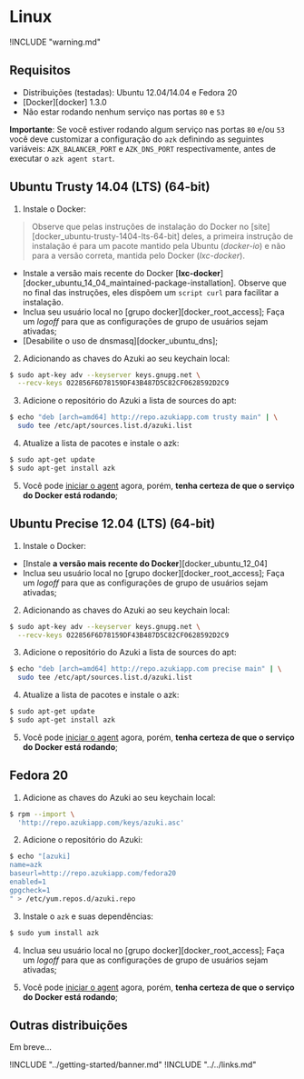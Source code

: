 # Linux

!INCLUDE "warning.md"

## Requisitos

* Distribuições (testadas): Ubuntu 12.04/14.04 e Fedora 20
* [Docker][docker] 1.3.0
* Não estar rodando nenhum serviço nas portas `80` e `53`

**Importante**: Se você estiver rodando algum serviço nas portas `80` e/ou `53` você deve customizar a configuração do `azk` definindo as seguintes variáveis: `AZK_BALANCER_PORT` e `AZK_DNS_PORT` respectivamente, antes de executar o `azk agent start`.

## Ubuntu Trusty 14.04 (LTS) (64-bit)

1. Instale o Docker:

  >Observe que pelas instruções de instalação do Docker no [site][docker_ubuntu-trusty-1404-lts-64-bit] deles, a primeira instrução de instalação é para um pacote mantido pela Ubuntu (_docker-io_) e não para a versão correta, mantida pelo Docker (_lxc-docker_).

  - Instale a versão mais recente do Docker [**lxc-docker**][docker_ubuntu_14_04_maintained-package-installation]. Observe que no final das instruções, eles dispõem um `script curl` para facilitar a instalação.
  - Inclua seu usuário local no [grupo docker][docker_root_access]; Faça um _logoff_ para que as configurações de grupo de usuários sejam ativadas;
  - [Desabilite o uso de dnsmasq][docker_ubuntu_dns];

2. Adicionando as chaves do Azuki ao seu keychain local:

  ```bash
  $ sudo apt-key adv --keyserver keys.gnupg.net \
    --recv-keys 022856F6D78159DF43B487D5C82CF0628592D2C9
  ```

3. Adicione o repositório do Azuki a lista de sources do apt:

  ```bash
  $ echo "deb [arch=amd64] http://repo.azukiapp.com trusty main" | \
    sudo tee /etc/apt/sources.list.d/azuki.list
  ```

4. Atualize a lista de pacotes e instale o azk:

  ```bash
  $ sudo apt-get update
  $ sudo apt-get install azk
  ```

5. Você pode [iniciar o agent](../getting-started/starting-agent.md) agora, porém, **tenha certeza de que o serviço do Docker está rodando**;


## Ubuntu Precise 12.04 (LTS) (64-bit)

1. Instale o Docker:

  - [Instale **a versão mais recente do Docker**][docker_ubuntu_12_04]
  - Inclua seu usuário local no [grupo docker][docker_root_access]; Faça um _logoff_ para que as configurações de grupo de usuários sejam ativadas;

2. Adicionando as chaves do Azuki ao seu keychain local:

  ```bash
  $ sudo apt-key adv --keyserver keys.gnupg.net \
    --recv-keys 022856F6D78159DF43B487D5C82CF0628592D2C9
  ```

3. Adicione o repositório do Azuki a lista de sources do apt:

  ```bash
  $ echo "deb [arch=amd64] http://repo.azukiapp.com precise main" | \
    sudo tee /etc/apt/sources.list.d/azuki.list
  ```

4. Atualize a lista de pacotes e instale o azk:

  ```bash
  $ sudo apt-get update
  $ sudo apt-get install azk
  ```

5. Você pode [iniciar o agent](../getting-started/starting-agent.md) agora, porém, **tenha certeza de que o serviço do Docker está rodando**;


## Fedora 20

1. Adicione as chaves do Azuki ao seu keychain local:

  ```bash
  $ rpm --import \
    'http://repo.azukiapp.com/keys/azuki.asc'
  ```

2. Adicione o repositório do Azuki:

  ```bash
  $ echo "[azuki]
  name=azk
  baseurl=http://repo.azukiapp.com/fedora20
  enabled=1
  gpgcheck=1
  " > /etc/yum.repos.d/azuki.repo
  ```

3. Instale o `azk` e suas dependências:

  ```bash
  $ sudo yum install azk
  ```

4. Inclua seu usuário local no [grupo docker][docker_root_access]; Faça um _logoff_ para que as configurações de grupo de usuários sejam ativadas;

5. Você pode [iniciar o agent](../getting-started/starting-agent.md) agora, porém, **tenha certeza de que o serviço do Docker está rodando**;


## Outras distribuições

Em breve...

!INCLUDE "../getting-started/banner.md"
!INCLUDE "../../links.md"

